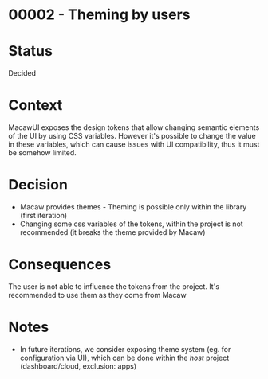 # 00002 - Theming by users

# Status

Decided

# Context

MacawUI exposes the design tokens that allow changing semantic elements of the UI by using CSS variables. However it's possible to change the value in these variables, which can cause issues with UI compatibility, thus it must be somehow limited.

# Decision

- Macaw provides themes - Theming is possible only within the library (first iteration)
- Changing some css variables of the tokens, within the project is not recommended (it breaks the theme provided by Macaw)

# Consequences

The user is not able to influence the tokens from the project. It's recommended to use them as they come from Macaw

# Notes

- In future iterations, we consider exposing theme system (eg. for configuration via UI), which can be done within the _host_ project (dashboard/cloud, exclusion: apps)
